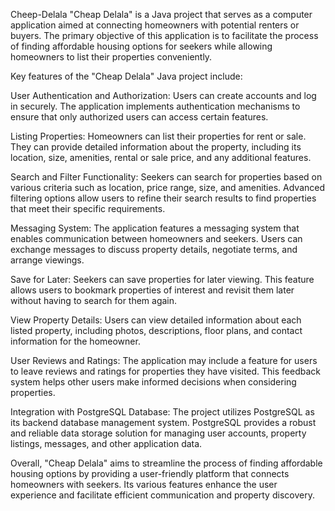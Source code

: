 Cheep-Delala
"Cheap Delala" is a Java project that serves as a computer application aimed at connecting homeowners with potential renters or buyers. The primary objective of this application is to facilitate the process of finding affordable housing options for seekers while allowing homeowners to list their properties conveniently.

Key features of the "Cheap Delala" Java project include:

User Authentication and Authorization: Users can create accounts and log in securely. The application implements authentication mechanisms to ensure that only authorized users can access certain features.

Listing Properties: Homeowners can list their properties for rent or sale. They can provide detailed information about the property, including its location, size, amenities, rental or sale price, and any additional features.

Search and Filter Functionality: Seekers can search for properties based on various criteria such as location, price range, size, and amenities. Advanced filtering options allow users to refine their search results to find properties that meet their specific requirements.

Messaging System: The application features a messaging system that enables communication between homeowners and seekers. Users can exchange messages to discuss property details, negotiate terms, and arrange viewings.

Save for Later: Seekers can save properties for later viewing. This feature allows users to bookmark properties of interest and revisit them later without having to search for them again.

View Property Details: Users can view detailed information about each listed property, including photos, descriptions, floor plans, and contact information for the homeowner.

User Reviews and Ratings: The application may include a feature for users to leave reviews and ratings for properties they have visited. This feedback system helps other users make informed decisions when considering properties.

Integration with PostgreSQL Database: The project utilizes PostgreSQL as its backend database management system. PostgreSQL provides a robust and reliable data storage solution for managing user accounts, property listings, messages, and other application data.

Overall, "Cheap Delala" aims to streamline the process of finding affordable housing options by providing a user-friendly platform that connects homeowners with seekers. Its various features enhance the user experience and facilitate efficient communication and property discovery.
